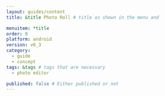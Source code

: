 ```yaml
---
layout: guides/content
title: &title Photo Roll # title as shown in the menu and 

menuitem: *title
order: 0
platform: android
version: v6_3
category: 
  - guide
  - concept
tags: &tags # tags that are necessary
  - photo editor 

published: false # Either published or not 
---
```

